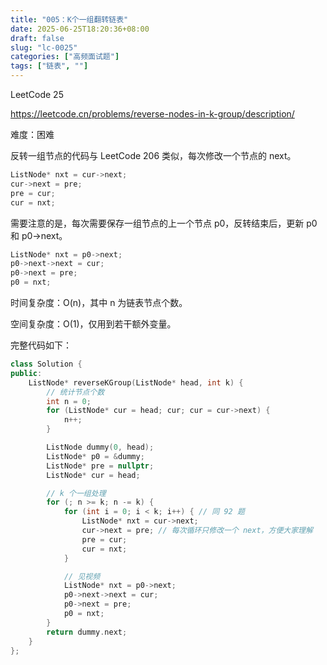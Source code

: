 ```yaml
---
title: "005：K个一组翻转链表"
date: 2025-06-25T18:20:36+08:00
draft: false
slug: "lc-0025"
categories: ["高频面试题"]
tags: ["链表", ""]
---
```


LeetCode 25

https://leetcode.cn/problems/reverse-nodes-in-k-group/description/

难度：困难

反转一组节点的代码与 LeetCode 206 类似，每次修改一个节点的 next。

```cpp
ListNode* nxt = cur->next;
cur->next = pre;
pre = cur;
cur = nxt;
```

需要注意的是，每次需要保存一组节点的上一个节点 p0，反转结束后，更新 p0 和 p0->next。

```cpp
ListNode* nxt = p0->next;
p0->next->next = cur;
p0->next = pre;
p0 = nxt;
```

时间复杂度：O(n)，其中 n 为链表节点个数。

空间复杂度：O(1)，仅用到若干额外变量。

<!--more-->

完整代码如下：

```cpp
class Solution {
public:
    ListNode* reverseKGroup(ListNode* head, int k) {
        // 统计节点个数
        int n = 0;
        for (ListNode* cur = head; cur; cur = cur->next) {
            n++;
        }

        ListNode dummy(0, head);
        ListNode* p0 = &dummy;
        ListNode* pre = nullptr;
        ListNode* cur = head;

        // k 个一组处理
        for (; n >= k; n -= k) {
            for (int i = 0; i < k; i++) { // 同 92 题
                ListNode* nxt = cur->next;
                cur->next = pre; // 每次循环只修改一个 next，方便大家理解
                pre = cur;
                cur = nxt;
            }

            // 见视频
            ListNode* nxt = p0->next;
            p0->next->next = cur;
            p0->next = pre;
            p0 = nxt;
        }
        return dummy.next;
    }
};
```
